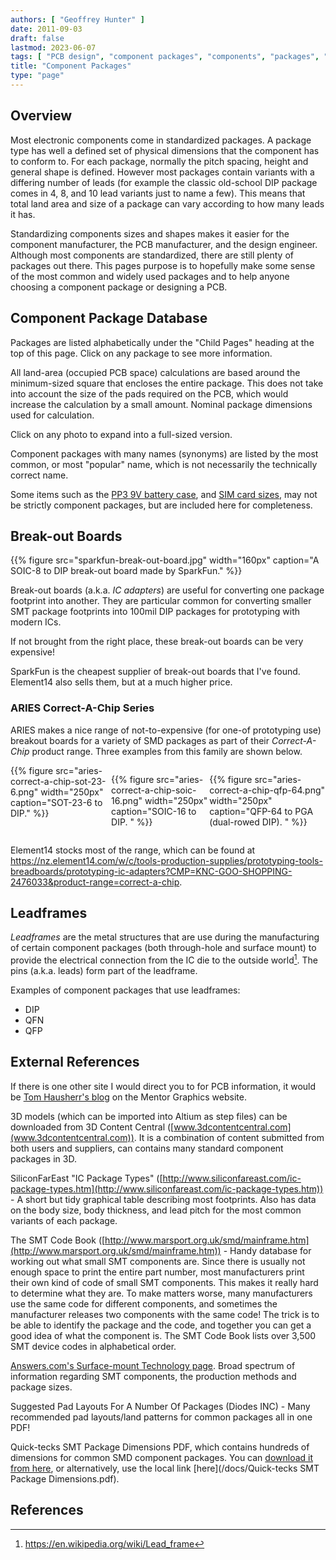 ```yaml
---
authors: [ "Geoffrey Hunter" ]
date: 2011-09-03
draft: false
lastmod: 2023-06-07
tags: [ "PCB design", "component packages", "components", "packages", "footprints", "dimensions", "manufacturers", "database", "leadframes" ]
title: "Component Packages"
type: "page"
---
```


## Overview

Most electronic components come in standardized packages. A package type has well a defined set of physical dimensions that the component has to conform to. For each package, normally the pitch spacing, height and general shape is defined. However most packages contain variants with a differing number of leads (for example the classic old-school DIP package comes in 4, 8, and 10 lead variants just to name a few). This means that total land area and size of a package can vary according to how many leads it has.

Standardizing components sizes and shapes makes it easier for the component manufacturer, the PCB manufacturer, and the design engineer. Although most components are standardized, there are still plenty of packages out there. This pages purpose is to hopefully make some sense of the most common and widely used packages and to help anyone choosing a component package or designing a PCB.

## Component Package Database

Packages are listed alphabetically under the "Child Pages" heading at the top of this page. Click on any package to see more information.

All land-area (occupied PCB space) calculations are based around the minimum-sized square that encloses the entire package. This does not take into account the size of the pads required on the PCB, which would increase the calculation by a small amount. Nominal package dimensions used for calculation.

Click on any photo to expand into a full-sized version.

Component packages with many names (synonyms) are listed by the most common, or most "popular" name, which is not necessarily the technically correct name.

Some items such as the [PP3 9V battery case](pp3-component-package), and [SIM card sizes](sim-card-sizes/), may not be strictly component packages, but are included here for completeness.

## Break-out Boards

{{% figure src="sparkfun-break-out-board.jpg" width="160px" caption="A SOIC-8 to DIP break-out board made by SparkFun." %}}

Break-out boards (a.k.a. _IC adapters_) are useful for converting one package footprint into another. They are particular common for converting smaller SMT package footprints into 100mil DIP packages for prototyping with modern ICs.

If not brought from the right place, these break-out boards can be very expensive!

SparkFun is the cheapest supplier of break-out boards that I've found. Element14 also sells them, but at a much higher price.

### ARIES Correct-A-Chip Series

ARIES makes a nice range of not-to-expensive (for one-of prototyping use) breakout boards for a variety of SMD packages as part of their _Correct-A-Chip_ product range. Three examples from this family are shown below.

<div style="display: flex;">
{{% figure src="aries-correct-a-chip-sot-23-6.png" width="250px" caption="SOT-23-6 to DIP." %}}

{{% figure src="aries-correct-a-chip-soic-16.png" width="250px" caption="SOIC-16 to DIP. " %}}

{{% figure src="aries-correct-a-chip-qfp-64.png" width="250px" caption="QFP-64 to PGA (dual-rowed DIP). " %}}
</div>

Element14 stocks most of the range, which can be found at https://nz.element14.com/w/c/tools-production-supplies/prototyping-tools-breadboards/prototyping-ic-adapters?CMP=KNC-GOO-SHOPPING-2476033&product-range=correct-a-chip.

## Leadframes

_Leadframes_ are the metal structures that are use during the manufacturing of certain component packages (both through-hole and surface mount) to provide the electrical connection from the IC die to the outside world[^bib-wikipedia-leadframe]. The pins (a.k.a. leads) form part of the leadframe.

Examples of component packages that use leadframes:

* DIP
* QFN
* QFP

## External References

If there is one other site I would direct you to for PCB information, it would be [Tom Hausherr's blog](http://blogs.mentor.com/tom-hausherr/) on the Mentor Graphics website.

3D models (which can be imported into Altium as step files) can be downloaded from 3D Content Central ([www.3dcontentcentral.com](www.3dcontentcentral.com)). It is a combination of content submitted from both users and suppliers, can contains many standard component packages in 3D.

SiliconFarEast "IC Package Types" ([http://www.siliconfareast.com/ic-package-types.htm](http://www.siliconfareast.com/ic-package-types.htm)) - A short but tidy graphical table describing most footprints. Also has data on the body size, body thickness, and lead pitch for the most common variants of each package.

The SMT Code Book ([http://www.marsport.org.uk/smd/mainframe.htm](http://www.marsport.org.uk/smd/mainframe.htm)) - Handy database for working out what small SMT components are. Since there is usually not enough space to print the entire part number, most manufacturers print their own kind of code of small SMT components. This makes it really hard to determine what they are. To make matters worse, many manufacturers use the same code for different components, and sometimes the manufacturer releases two components with the same code! The trick is to be able to identify the package and the code, and together you can get a good idea of what the component is. The SMT Code Book lists over 3,500 SMT device codes in alphabetical order.

[Answers.com's Surface-mount Technology page](http://www.answers.com/topic/surface-mount-technology). Broad spectrum of information regarding SMT components, the production methods and package sizes.

Suggested Pad Layouts For A Number Of Packages (Diodes INC) - Many recommended pad layouts/land patterns for common packages all in one PDF!

Quick-tecks SMT Package Dimensions PDF, which contains hundreds of dimensions for common SMD component packages. You can [download it from here](http://www.quick-teck.co.uk/TechArticleDoc/9522698761347382744.pdf), or alternatively, use the local link [here](/docs/Quick-tecks SMT Package Dimensions.pdf).

## References

[^bib-wikipedia-leadframe]:  https://en.wikipedia.org/wiki/Lead_frame
